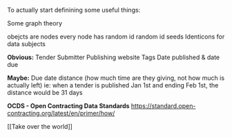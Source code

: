 To actually start definining some useful things:

Some graph theory

obejcts are nodes
every node has random id
random id seeds Identicons for data subjects

**Obvious:**
Tender
Submitter
Publishing website
Tags
Date published & date due

**Maybe:**
Due date distance (how much time are they giving, not how much is actually left)
ie: when a tender is published Jan 1st and ending Feb 1st, the distance would be 31 days 


**OCDS - Open Contracting Data Standards**
https://standard.open-contracting.org/latest/en/primer/how/

[[Take over the world]]
